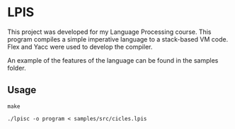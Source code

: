 # LPIS

This project was developed for my Language Processing course. This program compiles a simple imperative language to a stack-based VM code. Flex and Yacc were used to develop the compiler.

An example of the features of the language can be found in the samples folder.

## Usage

`make`

`./lpisc -o program < samples/src/cicles.lpis`
